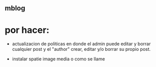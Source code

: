 ## mblog

# por hacer:

- actualizacion de politicas en donde el admin puede editar y borrar cualquier post y el "author" crear, editar y/o borrar su propio post.

- instalar spatie image media o como se llame